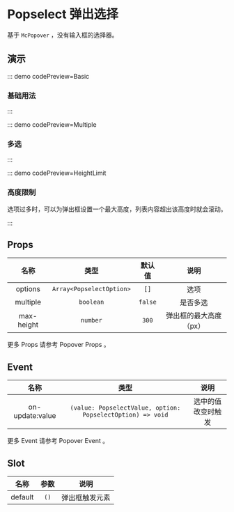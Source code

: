 <script setup>
import Basic from '@/popselect/demos/DemoBasic.vue'
import Multiple from '@/popselect/demos/DemoMultiple.vue'
import HeightLimit from '@/popselect/demos/DemoHeightLimit.vue'
import { McTextLink } from 'meetcode-ui'
</script>

# Popselect 弹出选择

基于 `McPopover` ，没有输入框的选择器。

## 演示

::: demo codePreview=Basic

### 基础用法

<Basic />
:::

::: demo codePreview=Multiple

### 多选

<Multiple />
:::

::: demo codePreview=HeightLimit

### 高度限制

选项过多时，可以为弹出框设置一个最大高度，列表内容超出该高度时就会滚动。

<HeightLimit />
:::

## Props

|    名称    |           类型           | 默认值  |          说明          |
| :--------: | :----------------------: | :-----: | :--------------------: |
|  options   | `Array<PopselectOption>` |  `[]`   |          选项          |
|  multiple  |        `boolean`         | `false` |        是否多选        |
| max-height |         `number`         |  `300`  | 弹出框的最大高度（px） |

更多 Props 请参考 <McTextLink to="Popover#props">Popover Props</McTextLink> 。

## Event

|      名称       |                            类型                            |        说明        |
| :-------------: | :--------------------------------------------------------: | :----------------: |
| on-update:value | `(value: PopselectValue, option: PopselectOption) => void` | 选中的值改变时触发 |

更多 Event 请参考 <McTextLink to="Popover#event">Popover Event</McTextLink> 。

## Slot

|  名称   | 参数 |      说明      |
| :-----: | :--: | :------------: |
| default | `()` | 弹出框触发元素 |
